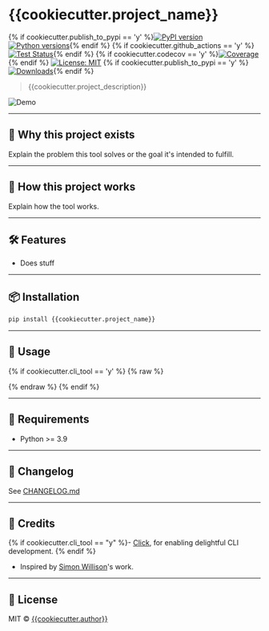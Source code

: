 # {{cookiecutter.project_name}}

{% if cookiecutter.publish_to_pypi == 'y' %}[![PyPI version](https://img.shields.io/pypi/v/{{cookiecutter.project_name}}.svg)](https://pypi.org/project/{{cookiecutter.project_name}})
[![Python versions](https://img.shields.io/pypi/pyversions/{{cookiecutter.project_name}}.svg?logo=python&logoColor=white)](https://pypi.org/project/{{cookiecutter.project_name}}/){% endif %}
{% if cookiecutter.github_actions == 'y' %}[![Test Status](https://github.com/{{cookiecutter.github_username}}/{{cookiecutter.project_name}}/workflows/Test/badge.svg)](https://github.com/{{cookiecutter.github_username}}/{{cookiecutter.project_name}}/actions?query=workflow%3ATest){% endif %}
{% if cookiecutter.codecov == 'y' %}[![Coverage](https://codecov.io/gh/{{cookiecutter.github_username}}/{{cookiecutter.project_name}}/branch/main/graph/badge.svg)](https://codecov.io/gh/{{cookiecutter.github_username}}/{{cookiecutter.project_name}}){% endif %}
[![License: MIT](https://img.shields.io/badge/license-MIT-blue.svg)](https://github.com/{{cookiecutter.github_username}}/{{cookiecutter.project_name}}/blob/main/LICENSE)
{% if cookiecutter.publish_to_pypi == 'y' %}[![Downloads](https://static.pepy.tech/badge/{{cookiecutter.project_name}})](https://pepy.tech/project/{{cookiecutter.project_name}}){% endif %}

> {{cookiecutter.project_description}}

![Demo](https://raw.githubusercontent.com/{{cookiecutter.github_username}}/{{cookiecutter.project_name}}/main/demo.gif)

---

## 🚀 Why this project exists

Explain the problem this tool solves or the goal it's intended to fulfill.

---

## 🧠 How this project works

Explain how the tool works.

---

## 🛠️ Features

* Does stuff

---

## 📦 Installation

```bash
pip install {{cookiecutter.project_name}}
```

---

## 🧪 Usage

{% if cookiecutter.cli_tool == 'y' %}
{% raw %}
<!-- [[[cog
import cog
from {{cookiecutter.project_slug}} import cli
from click.testing import CliRunner
runner = CliRunner()
result = runner.invoke(cli.main, ["--help"])
out = result.output.replace("Usage: main", "Usage: {{cookiecutter.project_name}}")
result = runner.invoke(cli.what, ["--help"])
what_out = result.output
cog.out(
    "``` {{.bash}}\n"
    "$ {{cookiecutter.project_name}} --help\n"
    "{}"
    "```".format(out)
)
]]] -->
<!-- [[[end]]] -->
{% endraw %}
{% endif %}

---

## 📐 Requirements

- Python >= 3.9

---

## 🧾 Changelog

See [CHANGELOG.md](https://github.com/{{cookiecutter.github_username}}/{{cookiecutter.project_name}}/blob/main/CHANGELOG.md)

---

## 🙏 Credits

{% if cookiecutter.cli_tool == "y" %}- [Click](https://click.palletsprojects.com), for enabling delightful CLI development. {% endif %}
- Inspired by [Simon Willison](https://github.com/simonw/sqlite-utils)'s work.

---

## 📄 License

MIT © [{{cookiecutter.author}}](https://github.com/{{cookiecutter.github_username}})
